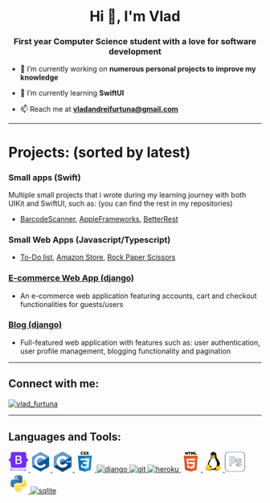 <h1 align="center">Hi 👋, I'm Vlad</h1>
<h3 align="center">First year Computer Science student with a love for software development</h3>

- 🔭 I’m currently working on **numerous personal projects to improve my knowledge**

- 🌱 I’m currently learning **SwiftUI**

- 📫 Reach me at **vladandreifurtuna@gmail.com**

---

<h1 align="left">Projects: (sorted by latest)</h1>
<h3 align="left">Small apps (Swift)</h3>
<p>Multiple small projects that i wrote during my learning journey with both UIKit and SwiftUI, such as: (you can find the rest in my repositories)</p>
<p><ul><li><a href="https://github.com/furtunavlad/BarcodeScanner">BarcodeScanner</a>, <a href="https://github.com/furtunavlad/AppleFrameworks">AppleFrameworks</a>, <a href="https://github.com/furtunavlad/BetterRest">BetterRest</a> </li></ul></p>

<h3 align="left">Small Web Apps (Javascript/Typescript)</h3>
<p><ul><li><a href="https://ts-to-do-list-ten.vercel.app">To-Do list</a>, <a href="https://js-amazon-project.vercel.app/">Amazon Store</a>, <a href="https://js-rock-paper-scissors-black.vercel.app">Rock Paper Scissors</a></p> </ul>
  
<h3 align="left"><a href="https://github.com/furtunavlad/djangoEcommerceWebApp">E-commerce Web App (django)</a></h3>
<p><ul><li>An e-commerce web application featuring accounts, cart and checkout functionalities for guests/users</li></ul></p>

<h3 align="left"><a href="https://github.com/furtunavlad/djangoWebApp">Blog (django)</a></h3>
<p><ul><li>Full-featured web application with features such as: user authentication, user profile
management, blogging functionality and pagination</li></ul></p>

---

<h2 align="left">Connect with me:</h2>
<p align="left">
<a href="https://www.leetcode.com/vlad_furtuna" target="blank"><img align="center" src="https://raw.githubusercontent.com/rahuldkjain/github-profile-readme-generator/master/src/images/icons/Social/leet-code.svg" alt="vlad_furtuna" height="30" width="40" /></a>
</p>

---

<h2 align="left">Languages and Tools:</h2>
<p align="left"> <a href="https://getbootstrap.com" target="_blank" rel="noreferrer"> <img src="https://raw.githubusercontent.com/devicons/devicon/master/icons/bootstrap/bootstrap-plain-wordmark.svg" alt="bootstrap" width="40" height="40"/> </a> <a href="https://www.cprogramming.com/" target="_blank" rel="noreferrer"> <img src="https://raw.githubusercontent.com/devicons/devicon/master/icons/c/c-original.svg" alt="c" width="40" height="40"/> </a> <a href="https://www.w3schools.com/cpp/" target="_blank" rel="noreferrer"> <img src="https://raw.githubusercontent.com/devicons/devicon/master/icons/cplusplus/cplusplus-original.svg" alt="cplusplus" width="40" height="40"/> </a> <a href="https://www.w3schools.com/css/" target="_blank" rel="noreferrer"> <img src="https://raw.githubusercontent.com/devicons/devicon/master/icons/css3/css3-original-wordmark.svg" alt="css3" width="40" height="40"/> </a> <a href="https://www.djangoproject.com/" target="_blank" rel="noreferrer"> <img src="https://cdn.worldvectorlogo.com/logos/django.svg" alt="django" width="40" height="40"/> </a> <a href="https://git-scm.com/" target="_blank" rel="noreferrer"> <img src="https://www.vectorlogo.zone/logos/git-scm/git-scm-icon.svg" alt="git" width="40" height="40"/> </a> <a href="https://heroku.com" target="_blank" rel="noreferrer"> <img src="https://www.vectorlogo.zone/logos/heroku/heroku-icon.svg" alt="heroku" width="40" height="40"/> </a> <a href="https://www.w3.org/html/" target="_blank" rel="noreferrer"> <img src="https://raw.githubusercontent.com/devicons/devicon/master/icons/html5/html5-original-wordmark.svg" alt="html5" width="40" height="40"/> </a> <a href="https://www.linux.org/" target="_blank" rel="noreferrer"> <img src="https://raw.githubusercontent.com/devicons/devicon/master/icons/linux/linux-original.svg" alt="linux" width="40" height="40"/> </a> <a href="https://www.photoshop.com/en" target="_blank" rel="noreferrer"> <img src="https://raw.githubusercontent.com/devicons/devicon/master/icons/photoshop/photoshop-line.svg" alt="photoshop" width="40" height="40"/> </a> <a href="https://www.python.org" target="_blank" rel="noreferrer"> <img src="https://raw.githubusercontent.com/devicons/devicon/master/icons/python/python-original.svg" alt="python" width="40" height="40"/> </a> <a href="https://www.sqlite.org/" target="_blank" rel="noreferrer"> <img src="https://www.vectorlogo.zone/logos/sqlite/sqlite-icon.svg" alt="sqlite" width="40" height="40"/> </a> </p>
